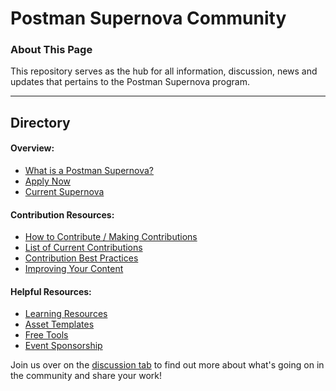 <Logo>
  
# Postman Supernova Community
### About This Page
This repository serves as the hub for all information, discussion, news and updates that pertains to the Postman Supernova program.

---

## Directory
#### Overview: 
- [What is a Postman Supernova?](https://github.com/Kcorb95/Postman-Supernova-Program-Resources/blob/main/pages/What-Is-a-Postman-Supernova.md)
- [Apply Now](https://www.postman.com/company/supernovas-program/)
- [Current Supernova]()

#### Contribution Resources:
- [How to Contribute / Making Contributions](https://github.com/Kcorb95/Postman-Supernova-Program-Resources/blob/main/pages/How-To-Contribute.md)
- [List of Current Contributions](https://github.com/Kcorb95/Postman-Supernova-Program-Resources/blob/main/pages/contributions/Current-Contributions.md)
- [Contribution Best Practices](https://github.com/Kcorb95/Postman-Supernova-Program-Resources/blob/main/pages/Contribution-Best-Practices.md#contribution-best-practices)
- [Improving Your Content](https://github.com/Kcorb95/Postman-Supernova-Program-Resources/blob/main/pages/Contribution-Best-Practices.md#improving-video-content)
  
#### Helpful Resources:
- [Learning Resources]()
- [Asset Templates]()
- [Free Tools]()
- [Event Sponsorship]()
  
Join us over on the [discussion tab](https://github.com/Kcorb95/Postman-Supernova-Program-Resources/discussions) to find out more about what's going on in the community and share your work!
